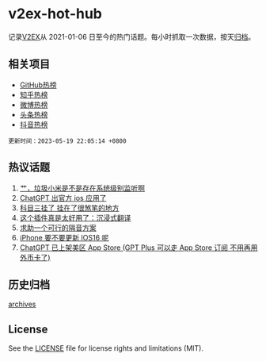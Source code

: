 # v2ex-hot-hub

 记录[V2EX](https://www.v2ex.com/)从 2021-01-06 日至今的热门话题。每小时抓取一次数据，按天[归档](archives)。
 
 ## 相关项目

- [GitHub热榜](https://github.com/snaildev/github-hot-hub)
- [知乎热榜](https://github.com/snaildev/zhihu-hot-hub)
- [微博热榜](https://github.com/snaildev/weibo-hot-hub)
- [头条热榜](https://github.com/snaildev/toutiao-hot-hub)
- [抖音热榜](https://github.com/snaildev/douyin-hot-hub)


 `更新时间：2023-05-19 22:05:14 +0800`

## 热议话题

1. [艹，垃圾小米是不是存在系统级别监听啊](https://www.v2ex.com/t/941185)
1. [ChatGPT 出官方 ios 应用了](https://www.v2ex.com/t/941145)
1. [科目三挂了 挂在了很煞笔的地方](https://www.v2ex.com/t/941203)
1. [这个插件真是太好用了：沉浸式翻译](https://www.v2ex.com/t/941217)
1. [求助一个可行的隔音方案](https://www.v2ex.com/t/941237)
1. [iPhone 要不要更新 IOS16 呢](https://www.v2ex.com/t/941238)
1. [ChatGPT 已上架美区 App Store (GPT Plus 可以走 App Store 订阅 不用再用外币卡了)](https://www.v2ex.com/t/941149)

## 历史归档

[archives](archives)

## License

See the [LICENSE](LICENSE) file for license rights and limitations (MIT).
